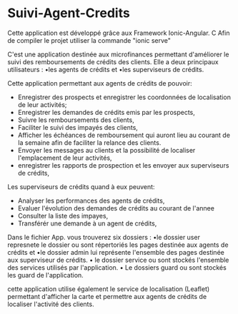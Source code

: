 # Suivi-Agent-Credits
Cette application est développé grâce aux Framework Ionic-Angular.  C
Afin de compiler le projet utiliser la commande "ionic serve"

C'est une application destinée aux microfinances permettant d'améliorer le suivi des remboursements de crédits des clients. 
Elle a deux principaux utilisateurs : 
•les agents de crédits et 
•les superviseurs de crédits.

Cette application permettant aux agents de crédits de pouvoir:
- Enregistrer des prospects et enregistrer les coordonnées de localisation de leur activités;
- Enregistrer les demandes de crédits emis par les prospects,
- Suivre les remboursements des clients,
- Faciliter le suivi des impayés des clients,
- Afficher les échéances de remboursement qui auront lieu au courant de la semaine afin de faciliter la relance des clients.
- Envoyer les messages au clients et la possibilité de localiser l'emplacement de leur activités,
- enregistrer les rapports de prospection et les envoyer aux superviseurs de crédits, 

Les superviseurs de crédits quand à eux peuvent:
- Analyser les performances des agents de crédits,
- Evaluer l'évolution des demandes de crédits au courant de l'annee
- Consulter la liste des impayes,
- Transférér une demande à un agent de crédits,

Dans le fichier App. vous trouverez six dossiers :
•le dossier user represnete le dossier ou sont répertoriés les pages destinée aux agents de crédits et 
•le dossier admin lui représente l'ensemble des pages destinée aux superviseur de crédits.
• le dossier service ou sont stockés l'ensemble des services utilisés par l'application.
• Le dossiers guard ou sont stockés les guard de l'application.

cette application utilise également le service de localisation (Leaflet) permettant d'afficher la carte et permettre aux agents de crédits de localiser l'activité des clients.
